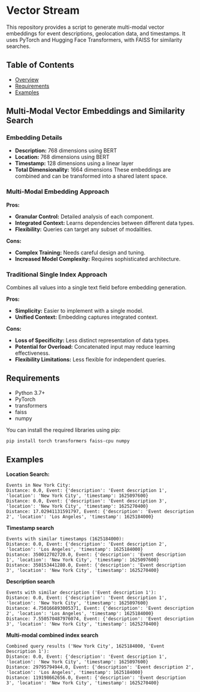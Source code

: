 # Vector Stream
This repository provides a script to generate multi-modal vector embeddings for event descriptions, geolocation data, and timestamps. It uses PyTorch and Hugging Face Transformers, with FAISS for similarity searches.

## Table of Contents
- [Overview](#multi-modal-vector-embeddings-and-similarity-search)
- [Requirements](#requirements)
- [Examples](#examples)

## Multi-Modal Vector Embeddings and Similarity Search

### Embedding Details
* **Description:** 768 dimensions using BERT
* **Location:** 768 dimensions using BERT
* **Timestamp:** 128 dimensions using a linear layer
* **Total Dimensionality:** 1664 dimensions
These embeddings are combined and can be transformed into a shared latent space.

### Multi-Modal Embedding Approach
**Pros:**
* **Granular Control:** Detailed analysis of each component.
* **Integrated Context:** Learns dependencies between different data types.
* **Flexibility:** Queries can target any subset of modalities.

**Cons:**
* **Complex Training:** Needs careful design and tuning.
* **Increased Model Complexity:** Requires sophisticated architecture.

### Traditional Single Index Approach
Combines all values into a single text field before embedding generation.

**Pros:**
* **Simplicity:** Easier to implement with a single model.
* **Unified Context:** Embedding captures integrated context.

**Cons:**
* **Loss of Specificity:** Less distinct representation of data types.
* **Potential for Overload:** Concatenated input may reduce learning effectiveness.
* **Flexibility Limitations:** Less flexible for independent queries.

## Requirements
- Python 3.7+
- PyTorch
- transformers
- faiss
- numpy

You can install the required libraries using pip:
```bash
pip install torch transformers faiss-cpu numpy
```

## Examples

**Location Search:**
```
Events in New York City:
Distance: 0.0, Event: {'description': 'Event description 1', 'location': 'New York City', 'timestamp': 1625097600}
Distance: 0.0, Event: {'description': 'Event description 3', 'location': 'New York City', 'timestamp': 1625270400}
Distance: 17.02941131591797, Event: {'description': 'Event description 2', 'location': 'Los Angeles', 'timestamp': 1625184000}
```

**Timestamp search**
```
Events with similar timestamps (1625184000):
Distance: 0.0, Event: {'description': 'Event description 2', 'location': 'Los Angeles', 'timestamp': 1625184000}
Distance: 350012702720.0, Event: {'description': 'Event description 1', 'location': 'New York City', 'timestamp': 1625097600}
Distance: 350153441280.0, Event: {'description': 'Event description 3', 'location': 'New York City', 'timestamp': 1625270400}
```

**Description search**
```
Events with similar description ('Event description 1'):
Distance: 0.0, Event: {'description': 'Event description 1', 'location': 'New York City', 'timestamp': 1625097600}
Distance: 4.750166893005371, Event: {'description': 'Event description 2', 'location': 'Los Angeles', 'timestamp': 1625184000}
Distance: 7.550570487976074, Event: {'description': 'Event description 3', 'location': 'New York City', 'timestamp': 1625270400}
```

**Multi-modal combined index search**
```
Combined query results ('New York City', 1625184000, 'Event Description 1'):
Distance: 0.0, Event: {'description': 'Event description 1', 'location': 'New York City', 'timestamp': 1625097600}
Distance: 29795794944.0, Event: {'description': 'Event description 2', 'location': 'Los Angeles', 'timestamp': 1625184000}
Distance: 119198662656.0, Event: {'description': 'Event description 3', 'location': 'New York City', 'timestamp': 1625270400}
```
